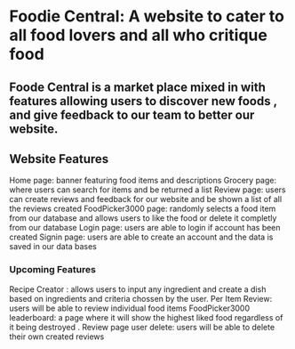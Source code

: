# Foodie Central: A website to cater to all food lovers and all who critique food
## Foode Central is a market place mixed in with features allowing users to discover new foods , and give feedback to our team to better our website. 


## Website Features 
Home page: banner featuring food items and descriptions 
Grocery page: where users can search for items and be returned a list 
Review page: users can create reviews and feedback for our website and be shown a list of all the reviews created 
FoodPicker3000 page: randomly selects a food item from our database and allows users to like the food or delete it completly from our database 
Login page: users are able to login if account has been created
Signin page: users are able to create an account and the data is saved in our data bases 



### Upcoming Features
Recipe Creator : allows users to input any ingredient and create a dish based on ingredients and criteria chossen by the user.
Per Item Review: users will be able to review individual food items 
FoodPicker3000 leaderboard: a page where it will show the highest liked food regardless of it being destroyed . 
Review page user delete: users will be able to delete their own created reviews 

